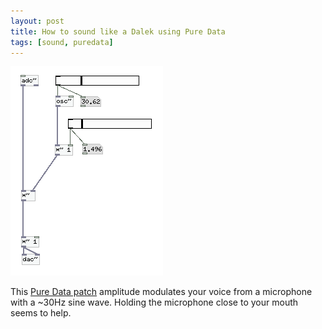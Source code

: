 ```yaml
---
layout: post
title: How to sound like a Dalek using Pure Data
tags: [sound, puredata]
---
```


<img src="/res/2012-09-02-Dalek-Voice-Pure-Data/dalek-pd.png" alt="Pure Data
patch to make Dalek voice." />

This <a href="/res/2012-09-02-Dalek-Voice-Pure-Data/dalek.pd">Pure Data
patch</a> amplitude modulates your voice from a microphone with a ~30Hz sine
wave. Holding the microphone close to your mouth seems to help.